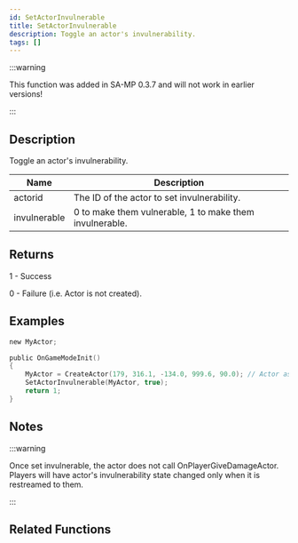 ```yaml
---
id: SetActorInvulnerable
title: SetActorInvulnerable
description: Toggle an actor's invulnerability.
tags: []
---
```


<TagLinks />

:::warning

This function was added in SA-MP 0.3.7 and will not work in earlier versions!

:::

## Description

Toggle an actor's invulnerability.


| Name | Description |
|------|-------------|
|actorid | The ID of the actor to set invulnerability.|
|invulnerable | 0 to make them vulnerable, 1 to make them invulnerable.|


## Returns

 1 - Success

 0 - Failure (i.e. Actor is not created).


## Examples


```c
new MyActor;

public OnGameModeInit()
{
    MyActor = CreateActor(179, 316.1, -134.0, 999.6, 90.0); // Actor as a salesperson in Ammunation.
    SetActorInvulnerable(MyActor, true);
    return 1;
}
```


## Notes

:::warning


 Once set invulnerable, the actor does not call OnPlayerGiveDamageActor.
 Players will have actor's invulnerability state changed only when it is restreamed to them.

:::


## Related Functions


